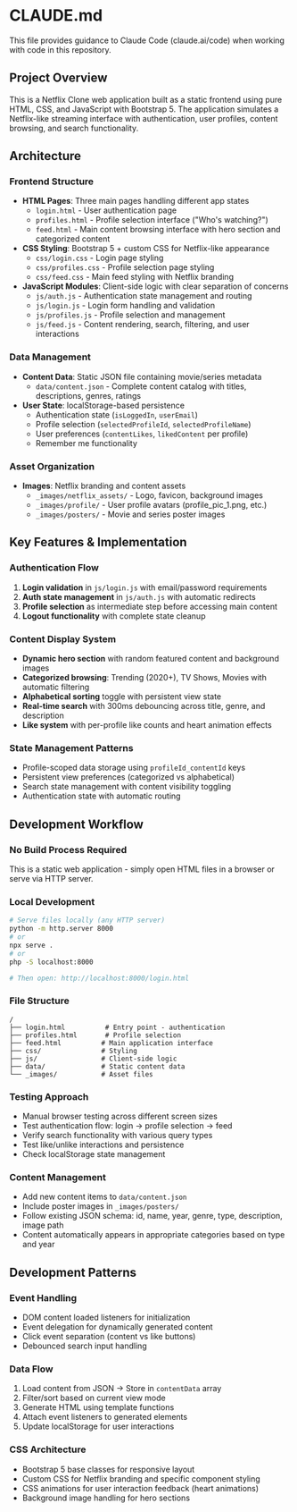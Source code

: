 # CLAUDE.md

This file provides guidance to Claude Code (claude.ai/code) when working with code in this repository.

## Project Overview

This is a Netflix Clone web application built as a static frontend using pure HTML, CSS, and JavaScript with Bootstrap 5. The application simulates a Netflix-like streaming interface with authentication, user profiles, content browsing, and search functionality.

## Architecture

### Frontend Structure
- **HTML Pages**: Three main pages handling different app states
  - `login.html` - User authentication page
  - `profiles.html` - Profile selection interface ("Who's watching?")
  - `feed.html` - Main content browsing interface with hero section and categorized content
- **CSS Styling**: Bootstrap 5 + custom CSS for Netflix-like appearance
  - `css/login.css` - Login page styling
  - `css/profiles.css` - Profile selection page styling
  - `css/feed.css` - Main feed styling with Netflix branding
- **JavaScript Modules**: Client-side logic with clear separation of concerns
  - `js/auth.js` - Authentication state management and routing
  - `js/login.js` - Login form handling and validation
  - `js/profiles.js` - Profile selection and management
  - `js/feed.js` - Content rendering, search, filtering, and user interactions

### Data Management
- **Content Data**: Static JSON file containing movie/series metadata
  - `data/content.json` - Complete content catalog with titles, descriptions, genres, ratings
- **User State**: localStorage-based persistence
  - Authentication state (`isLoggedIn`, `userEmail`)
  - Profile selection (`selectedProfileId`, `selectedProfileName`)
  - User preferences (`contentLikes`, `likedContent` per profile)
  - Remember me functionality

### Asset Organization
- **Images**: Netflix branding and content assets
  - `_images/netflix_assets/` - Logo, favicon, background images
  - `_images/profile/` - User profile avatars (profile_pic_1.png, etc.)
  - `_images/posters/` - Movie and series poster images

## Key Features & Implementation

### Authentication Flow
1. **Login validation** in `js/login.js` with email/password requirements
2. **Auth state management** in `js/auth.js` with automatic redirects
3. **Profile selection** as intermediate step before accessing main content
4. **Logout functionality** with complete state cleanup

### Content Display System
- **Dynamic hero section** with random featured content and background images
- **Categorized browsing**: Trending (2020+), TV Shows, Movies with automatic filtering
- **Alphabetical sorting** toggle with persistent view state
- **Real-time search** with 300ms debouncing across title, genre, and description
- **Like system** with per-profile like counts and heart animation effects

### State Management Patterns
- Profile-scoped data storage using `profileId_contentId` keys
- Persistent view preferences (categorized vs alphabetical)
- Search state management with content visibility toggling
- Authentication state with automatic routing

## Development Workflow

### No Build Process Required
This is a static web application - simply open HTML files in a browser or serve via HTTP server.

### Local Development
```bash
# Serve files locally (any HTTP server)
python -m http.server 8000
# or
npx serve .
# or
php -S localhost:8000

# Then open: http://localhost:8000/login.html
```

### File Structure
```
/
├── login.html          # Entry point - authentication
├── profiles.html       # Profile selection
├── feed.html          # Main application interface
├── css/               # Styling
├── js/                # Client-side logic
├── data/              # Static content data
└── _images/           # Asset files
```

### Testing Approach
- Manual browser testing across different screen sizes
- Test authentication flow: login → profile selection → feed
- Verify search functionality with various query types
- Test like/unlike interactions and persistence
- Check localStorage state management

### Content Management
- Add new content items to `data/content.json`
- Include poster images in `_images/posters/`
- Follow existing JSON schema: id, name, year, genre, type, description, image path
- Content automatically appears in appropriate categories based on type and year

## Development Patterns

### Event Handling
- DOM content loaded listeners for initialization
- Event delegation for dynamically generated content
- Click event separation (content vs like buttons)
- Debounced search input handling

### Data Flow
1. Load content from JSON → Store in `contentData` array
2. Filter/sort based on current view mode
3. Generate HTML using template functions
4. Attach event listeners to generated elements
5. Update localStorage for user interactions

### CSS Architecture
- Bootstrap 5 base classes for responsive layout
- Custom CSS for Netflix branding and specific component styling
- CSS animations for user interaction feedback (heart animations)
- Background image handling for hero sections